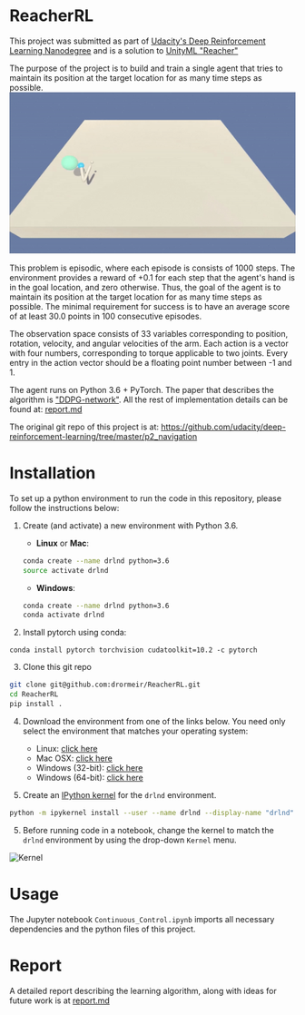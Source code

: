 [//]: # (Image References)
[image1]: https://github.com/drormeir/ReacherRL/blob/master/UnityEnvironmentReacher.gif "Trained Agent"
[image2]: https://user-images.githubusercontent.com/10624937/42386929-76f671f0-8106-11e8-9376-f17da2ae852e.png "Kernel"

# ReacherRL
This project was submitted as part of [Udacity's Deep Reinforcement Learning Nanodegree](https://www.udacity.com/course/deep-reinforcement-learning-nanodegree--nd893) and is a solution to [UnityML "Reacher"](https://github.com/Unity-Technologies/ml-agents/blob/master/docs/Learning-Environment-Examples.md#reacher)

The purpose of the project is to build and train a single agent that tries to maintain its position at the target location for as many time steps as possible.
![Trained Agent][image1]

This problem is episodic, where each episode is consists of 1000 steps. The environment provides a reward of +0.1 for each step that the agent's hand is in the goal location, and zero otherwise. Thus, the goal of the agent is to maintain its position at the target location for as many time steps as possible. The minimal requirement for success is to have an average score of at least 30.0 points in 100 consecutive episodes.

The observation space consists of 33 variables corresponding to position, rotation, velocity, and angular velocities of the arm. Each action is a vector with four numbers, corresponding to torque applicable to two joints. Every entry in the action vector should be a floating point number between -1 and 1.

The agent runs on Python 3.6 + PyTorch. The paper that describes the algorithm is ["DDPG-network"](https://arxiv.org/abs/1509.02971). All the rest of implementation details can be found at: [report.md](https://github.com/drormeir/ReacherRL/blob/master/Report.md)

The original git repo of this project is at:
https://github.com/udacity/deep-reinforcement-learning/tree/master/p2_navigation

# Installation
To set up a python environment to run the code in this repository, please follow the instructions below:
1. Create (and activate) a new environment with Python 3.6.

    - __Linux__ or __Mac__: 
    ```bash
    conda create --name drlnd python=3.6
    source activate drlnd
    ```
    - __Windows__: 
    ```bash
    conda create --name drlnd python=3.6 
    conda activate drlnd
    ```
2. Install pytorch using conda:
```
conda install pytorch torchvision cudatoolkit=10.2 -c pytorch
```
3. Clone this git repo
```bash
git clone git@github.com:drormeir/ReacherRL.git
cd ReacherRL
pip install .
```

4. Download the environment from one of the links below.  You need only select the environment that matches your operating system:
    - Linux: [click here](https://s3-us-west-1.amazonaws.com/udacity-drlnd/P2/Reacher/one_agent/Reacher_Linux.zip)
    - Mac OSX: [click here](https://s3-us-west-1.amazonaws.com/udacity-drlnd/P2/Reacher/one_agent/Reacher.app.zip)
    - Windows (32-bit): [click here](https://s3-us-west-1.amazonaws.com/udacity-drlnd/P2/Reacher/one_agent/Reacher_Windows_x86.zip)
    - Windows (64-bit): [click here](https://s3-us-west-1.amazonaws.com/udacity-drlnd/P2/Reacher/one_agent/Reacher_Windows_x86_64.zip)


5. Create an [IPython kernel](http://ipython.readthedocs.io/en/stable/install/kernel_install.html) for the `drlnd` environment.  
```bash
python -m ipykernel install --user --name drlnd --display-name "drlnd"
```

5. Before running code in a notebook, change the kernel to match the `drlnd` environment by using the drop-down `Kernel` menu. 

![Kernel][image2]


# Usage
The Jupyter notebook `Continuous_Control.ipynb` imports all necessary dependencies and the python files of this project.

# Report
A detailed report describing the learning algorithm, along with ideas for future work is at [report.md](https://github.com/drormeir/ReacherRL/blob/master/Report.md)
